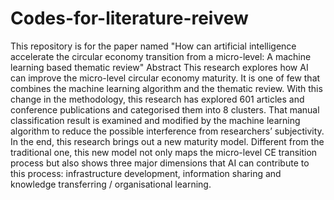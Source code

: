 # Codes-for-literature-reivew
This repository is for the paper named "How can artificial intelligence accelerate the circular economy transition from a micro-level: A machine learning based thematic review"
Abstract
This research explores how AI can improve the micro-level circular economy maturity. It is one of few that combines the machine learning algorithm and the thematic review. With this change in the methodology, this research has explored 601 articles and conference publications and categorised them into 8 clusters. That manual classification result is examined and modified by the machine learning algorithm to reduce the possible interference from researchers’ subjectivity. In the end, this research brings out a new maturity model. Different from the traditional one, this new model not only maps the micro-level CE transition process but also shows three major dimensions that AI can contribute to this process: infrastructure development, information sharing and knowledge transferring / organisational learning. 
